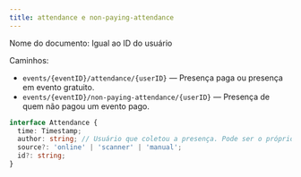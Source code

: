 ```yaml
---
title: attendance e non-paying-attendance
---
```


Nome do documento: Igual ao ID do usuário

Caminhos:

- `events/{eventID}/attendance/{userID}` — Presença paga ou presença em evento gratuito.
- `events/{eventID}/non-paying-attendance/{userID}` — Presença de quem não pagou um evento pago.

```typescript
interface Attendance {
  time: Timestamp;
  author: string; // Usuário que coletou a presença. Pode ser o próprio.
  source?: 'online' | 'scanner' | 'manual';
  id?: string;
}
```
